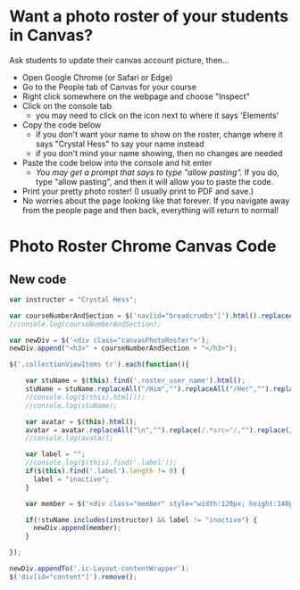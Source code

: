 # Want a photo roster of your students in Canvas?

Ask students to update their canvas account picture, then...

- Open Google Chrome (or Safari or Edge)
- Go to the People tab of Canvas for your course
- Right click somewhere on the webpage and choose "Inspect"
- Click on the console tab
  - you may need to click on the icon next to where it says 'Elements'
- Copy the code below
  - if you don't want your name to show on the roster, change where it says "Crystal Hess" to say your name instead
  - if you don't mind your name showing, then no changes are needed
- Paste the code below into the console and hit enter
  - _You may get a prompt that says to type "allow pasting"._ If you do, type "allow pasting", and then it will allow you to paste the code.
- Print your pretty photo roster! (I usually print to PDF and save.)
- No worries about the page looking like that forever. If you navigate away from the people page and then back, everything will return to normal!

# Photo Roster Chrome Canvas Code

## New code
```js
var instructor = "Crystal Hess";

var courseNumberAndSection = $('nav[id="breadcrumbs"]').html().replaceAll("\n","").replace(/.*<a href="\/courses\/[0-9]+">/, "").replace(/<\/a.*/,"")
//console.log(courseNumberAndSection);

var newDiv = $('<div class="canvasPhotoRoster">');
newDiv.append("<h3>" + courseNumberAndSection + "</h3>");

$('.collectionViewItems tr').each(function(){

    var stuName = $(this).find('.roster_user_name').html();
    stuName = stuName.replaceAll("/Him","").replaceAll("/Her","").replaceAll("/Them","");
    //console.log($(this).html());
    //console.log(stuName);

    var avatar = $(this).html();
    avatar = avatar.replaceAll("\n","").replace(/.*src="/,"").replace(/".*/,"");
    //console.log(avatar);

    var label = "";
    //console.log($(this).find('.label'));
    if($(this).find('.label').length != 0) {
      label = "inactive";
    }

    var member = $('<div class="member" style="width:120px; height:140px; float: left; margin: 2px; padding: 5px;"><div class="memberImg" style="text-align:center; height:110px; width:110px;"><span style="display: inline-block; height: 100%; vertical-align: middle;"></span><img style="max-width: 110px; max-height: 110px; vertical-align: middle;" src=' + avatar + '></div><div class="memberName" style="text-align:center; text-size: 8px;">' + stuName + '</div></div>');

    if(!stuName.includes(instructor) && label != "inactive") {
      newDiv.append(member);
    }

});

newDiv.appendTo('.ic-Layout-contentWrapper');
$('div[id="content"]').remove();
```
